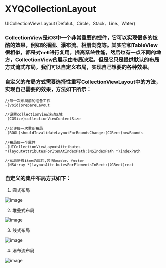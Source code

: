 # XYQCollectionLayout
UICollectionView Layout (Defalut、Circle、Stack、Line、Water)

### CollectionView是iOS中一个非常重要的控件，它可以实现很多的炫酷的效果，例如轮播图、瀑布流、相册浏览等。其实它和TableView很相似，都是对cell进行复用，提高系统性能。然后也有一点不同的地方，CollectionView的展示由布局决定。但是它只是提供默认的布局方式流式布局，我们可以自定义布局，实现自己想要的各种效果。

### 自定义的布局方式需要选择性重写CollectionViewLayout中的方法，实现自己需要的效果，方法如下所示：

    //每一次布局前的准备工作
    -(void)prepareLayout
    
    //设置collectionView滚动区域 
    -(CGSize)collectionViewContentSize
    
    //允许每一次重新布局   
    -(BOOL)shouldInvalidateLayoutForBoundsChange:(CGRect)newBounds
    
    //布局每一个属性
    -(UICollectionViewLayoutAttributes *)layoutAttributesForItemAtIndexPath:(NSIndexPath *)indexPath
    
    //布局所有item的属性,包括header、footer
    -(NSArray *)layoutAttributesForElementsInRect:(CGRect)rect
 
 
 ### 自定义的集中布局方式如下：
 
1. 圆式布局
 
![image](https://github.com/xiayuanquan/XYQCollectionLayout/blob/master/Demo/CollectionViewLayout/CollectionViewLayout/screenshots/circle.png)
 
2. 堆叠式布局
 
 ![image](https://github.com/xiayuanquan/XYQCollectionLayout/blob/master/Demo/CollectionViewLayout/CollectionViewLayout/screenshots/stack.png)
 
3. 线式布局
 
 ![image](https://github.com/xiayuanquan/XYQCollectionLayout/blob/master/Demo/CollectionViewLayout/CollectionViewLayout/screenshots/line.png)
 
4. 瀑布流布局
 
![image](https://github.com/xiayuanquan/XYQCollectionLayout/blob/master/Demo/CollectionViewLayout/CollectionViewLayout/screenshots/water.png)
